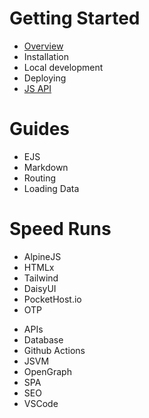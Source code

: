 # Getting Started

- [Overview](/docs/overview)
- Installation
- Local development
- Deploying
- [JS API](/docs/jsvm)

# Guides

- EJS
- Markdown
- Routing
- Loading Data

# Speed Runs

- AlpineJS
- HTMLx
- Tailwind
- DaisyUI
- PocketHost.io
- OTP

* APIs
* Database
* Github Actions
* JSVM
* OpenGraph
* SPA
* SEO
* VSCode
